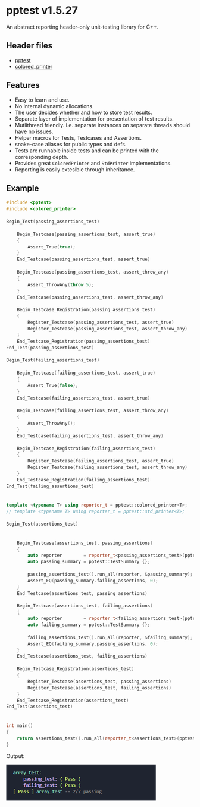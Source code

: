 # pptest v1.5.27

An abstract reporting header-only unit-testing library for C++.

## Header files

- [pptest](include/pptest)
- [colored_printer](include/colored_printer)

## Features

- Easy to learn and use.
- No internal dynamic allocations.
- The user decides whether and how to store test results.
- Separate layer of implementation for presentation of test results.
- Mutlithread friendly. i.e. separate instances on separate threads should have no issues.
- Helper macros for Tests, Testcases and Assertions.
- snake-case aliases for public types and defs.
- Tests are runnable inside tests and can be printed with the corresponding depth.
- Provides great `ColoredPrinter` and `StdPrinter` implementations.
- Reporting is easily extesible through inheritance.

## Example

```c++
#include <pptest>
#include <colored_printer>

Begin_Test(passing_assertions_test)

    Begin_Testcase(passing_assertions_test, assert_true)
    {
        Assert_True(true);
    }
    End_Testcase(passing_assertions_test, assert_true)

    Begin_Testcase(passing_assertions_test, assert_throw_any)
    {
        Assert_ThrowAny(throw 5);
    }
    End_Testcase(passing_assertions_test, assert_throw_any)

    Begin_Testcase_Registration(passing_assertions_test)
    {
        Register_Testcase(passing_assertions_test, assert_true)
        Register_Testcase(passing_assertions_test, assert_throw_any)
    }
    End_Testcase_Registration(passing_assertions_test)
End_Test(passing_assertions_test)

Begin_Test(failing_assertions_test)

    Begin_Testcase(failing_assertions_test, assert_true)
    {
        Assert_True(false);
    }
    End_Testcase(failing_assertions_test, assert_true)

    Begin_Testcase(failing_assertions_test, assert_throw_any)
    {
        Assert_ThrowAny();
    }
    End_Testcase(failing_assertions_test, assert_throw_any)

    Begin_Testcase_Registration(failing_assertions_test)
    {
        Register_Testcase(failing_assertions_test, assert_true)
        Register_Testcase(failing_assertions_test, assert_throw_any)
    }
    End_Testcase_Registration(failing_assertions_test)
End_Test(failing_assertions_test)


template <typename T> using reporter_t = pptest::colored_printer<T>;
// template <typename T> using reporter_t = pptest::std_printer<T>;

Begin_Test(assertions_test)


    Begin_Testcase(assertions_test, passing_assertions)
    {
        auto reporter        = reporter_t<passing_assertions_test>(pptest::only_failing);
        auto passing_summary = pptest::TestSummary {};

        passing_assertions_test().run_all(reporter, &passing_summary);
        Assert_EQ(passing_summary.failing_assertions, 0);
    }
    End_Testcase(assertions_test, passing_assertions)

    Begin_Testcase(assertions_test, failing_assertions)
    {
        auto reporter        = reporter_t<failing_assertions_test>(pptest::only_passing);
        auto failing_summary = pptest::TestSummary {};

        failing_assertions_test().run_all(reporter, &failing_summary);
        Assert_EQ(failing_summary.passing_assertions, 0);
    }
    End_Testcase(assertions_test, failing_assertions)

    Begin_Testcase_Registration(assertions_test)
    {
        Register_Testcase(assertions_test, passing_assertions)
        Register_Testcase(assertions_test, failing_assertions)
    }
    End_Testcase_Registration(assertions_test)
End_Test(assertions_test)


int main()
{
    return assertions_test().run_all(reporter_t<assertions_test>(pptest::normal));
}

```

Output:

![output](/output.png)

